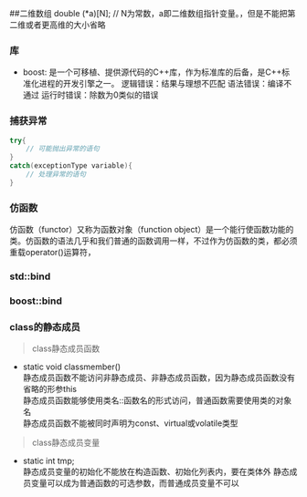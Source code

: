 ##二维数组  double (*a)[N]; // N为常数，a即二维数组指针变量。，但是不能把第二维或者更高维的大小省略
### 库 
- boost: 是一个可移植、提供源代码的C++库，作为标准库的后备，是C++标准化进程的开发引擎之一。
逻辑错误：结果与理想不匹配
语法错误：编译不通过
运行时错误：除数为0类似的错误
### 捕获异常
```cpp
try{
    // 可能抛出异常的语句
}
catch(exceptionType variable){
    // 处理异常的语句
}
```
### 仿函数
仿函数（functor）又称为函数对象（function object）是一个能行使函数功能的类。仿函数的语法几乎和我们普通的函数调用一样，不过作为仿函数的类，都必须重载operator()运算符，
### std::bind
### boost::bind

### class的静态成员
> class静态成员函数
- static void classmember()  
静态成员函数不能访问非静态成员、非静态成员函数，因为静态成员函数没有省略的形参this  
静态成员函数能够使用类名::函数名的形式访问，普通函数需要使用类的对象名  
静态成员函数不能被同时声明为const、virtual或volatile类型
> class静态成员变量
- static int tmp;  
静态成员变量的初始化不能放在构造函数、初始化列表内，要在类体外
静态成员变量可以成为普通函数的可选参数，而普通成员变量不可以